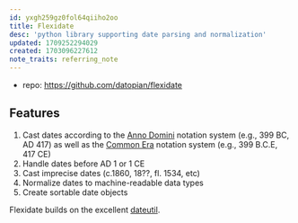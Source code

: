 ```yaml
---
id: yxgh259gz0fol64qiiho2oo
title: Flexidate
desc: 'python library supporting date parsing and normalization'
updated: 1709252294029
created: 1703096227612
note_traits: referring_note
---
```


- repo: https://github.com/datopian/flexidate

## Features

1.  Cast dates according to the [Anno Domini](https://en.wikipedia.org/wiki/Anno_Domini) notation system (e.g., 399 BC, AD 417) as well as the [Common Era](https://en.wikipedia.org/wiki/Common_Era) notation system (e.g., 399 B.C.E, 417 CE)
2.  Handle dates before AD 1 or 1 CE
3.  Cast imprecise dates (c.1860, 18??, fl. 1534, etc)
4.  Normalize dates to machine-readable data types
5.  Create sortable date objects

Flexidate builds on the excellent [dateutil](https://dateutil.readthedocs.org/en/latest/).